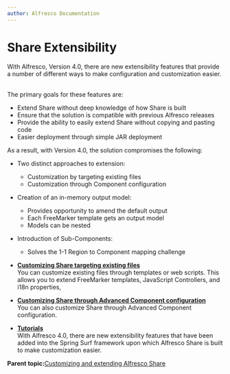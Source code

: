 ```yaml
---
author: Alfresco Documentation
---
```


# Share Extensibility

With Alfresco, Version 4.0, there are new extensibility features that provide a number of different ways to make configuration and customization easier.   

The primary goals for these features are:

-   Extend Share without deep knowledge of how Share is built
-   Ensure that the solution is compatible with previous Alfresco releases
-   Provide the ability to easily extend Share without copying and pasting code
-   Easier deployment through simple JAR deployment

As a result, with Version 4.0, the solution compromises the following:

-   Two distinct approaches to extension:
    -   Customization by targeting existing files
    -   Customization through Component configuration

-   Creation of an in-memory output model:
    -   Provides opportunity to amend the default output
    -   Each FreeMarker template gets an output model
    -   Models can be nested

-   Introduction of Sub-Components:
    -   Solves the 1-1 Region to Component mapping challenge

-   **[Customizing Share targeting existing files](../concepts/Surf_extensions_Share.md)**  
You can customize existing files through templates or web scripts. This allows you to extend FreeMarker templates, JavaScript Controllers, and i18n properties,
-   **[Customizing Share through Advanced Component configuration](../concepts/Surf_v4_components_Share.md)**  
You can also customize Share through Advanced Component configuration.
-   **[Tutorials](../concepts/surf_share_v4-tutorials.md)**  
With Alfresco 4.0, there are new extensibility features that have been added into the Spring Surf framework upon which Alfresco Share is built to make customization easier.

**Parent topic:**[Customizing and extending Alfresco Share](../concepts/dev-Share-intro.md)

